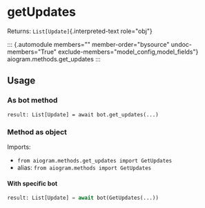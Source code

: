 # getUpdates

Returns: `List[Update]`{.interpreted-text role="obj"}

::: {.automodule members="" member-order="bysource" undoc-members="True" exclude-members="model_config,model_fields"}
aiogram.methods.get_updates
:::

## Usage

### As bot method

``` 
result: List[Update] = await bot.get_updates(...)
```

### Method as object

Imports:

-   `from aiogram.methods.get_updates import GetUpdates`
-   alias: `from aiogram.methods import GetUpdates`

#### With specific bot

``` python
result: List[Update] = await bot(GetUpdates(...))
```
